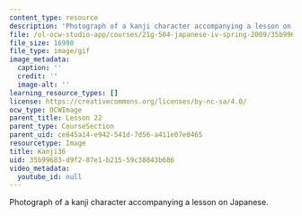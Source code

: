 ```yaml
---
content_type: resource
description: 'Photograph of a kanji character accompanying a lesson on Japanese. '
file: /ol-ocw-studio-app/courses/21g-504-japanese-iv-spring-2009/35b99683d9f287e1b21559c38843b686_Kanji36.gif
file_size: 16998
file_type: image/gif
image_metadata:
  caption: ''
  credit: ''
  image-alt: ''
learning_resource_types: []
license: https://creativecommons.org/licenses/by-nc-sa/4.0/
ocw_type: OCWImage
parent_title: Lesson 22
parent_type: CourseSection
parent_uid: ce845a14-e942-541d-7d56-a411e07e0465
resourcetype: Image
title: Kanji36
uid: 35b99683-d9f2-87e1-b215-59c38843b686
video_metadata:
  youtube_id: null
---
```

Photograph of a kanji character accompanying a lesson on Japanese. 